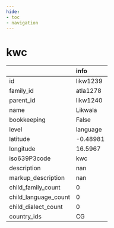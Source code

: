 ```yaml
---
hide:
- toc
- navigation
---
```

# kwc
|                      | info     |
|:---------------------|:---------|
| id                   | likw1239 |
| family_id            | atla1278 |
| parent_id            | likw1240 |
| name                 | Likwala  |
| bookkeeping          | False    |
| level                | language |
| latitude             | -0.48981 |
| longitude            | 16.5967  |
| iso639P3code         | kwc      |
| description          | nan      |
| markup_description   | nan      |
| child_family_count   | 0        |
| child_language_count | 0        |
| child_dialect_count  | 0        |
| country_ids          | CG       |